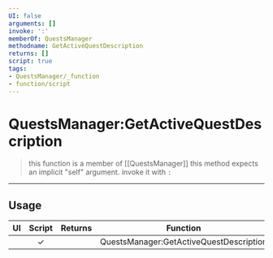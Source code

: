```yaml
---
UI: false
arguments: []
invoke: ':'
memberOf: QuestsManager
methodname: GetActiveQuestDescription
returns: []
script: true
tags:
- QuestsManager/_function
- function/script
---
```

# QuestsManager:GetActiveQuestDescription
> this function is a member of [[QuestsManager]]
> this method expects an implicit "self" argument. invoke it with `:`
-----
## Usage
|  UI | Script | Returns | Function | Arguments |
|:---:|:------:|-------:|:--------:|:---------|
| |✓||QuestsManager:GetActiveQuestDescription||
